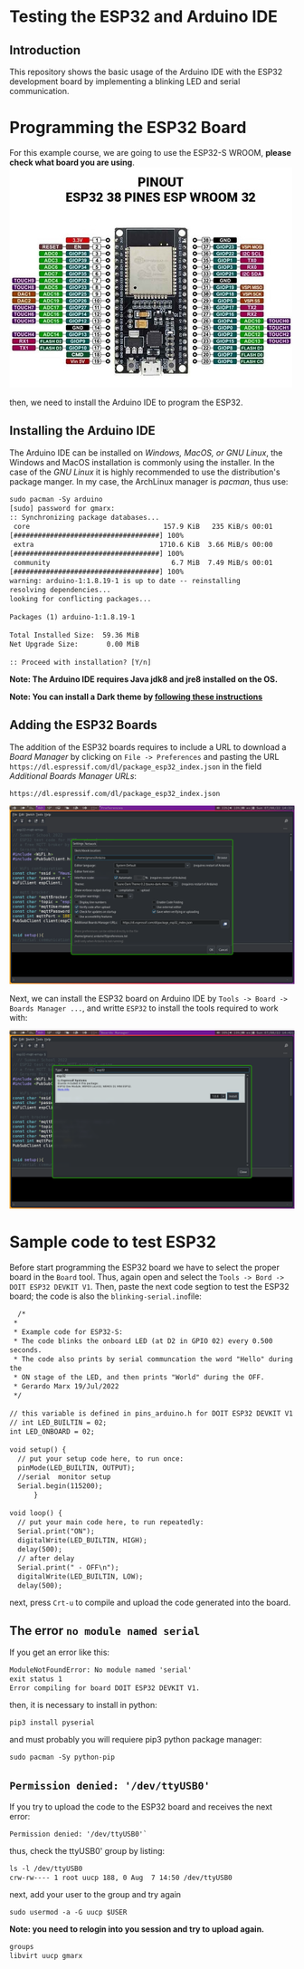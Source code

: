 # Testing the ESP32 and Arduino IDE
## Introduction
This repository shows the basic usage of the Arduino IDE with the ESP32 development board by implementing a blinking LED and serial communication.

# Programming the ESP32 Board
For this example course, we are going to use the ESP32-S WROOM, **please check what board you are using**.
![](./esp32swroom.jpg)

then, we need to install the Arduino IDE to program the ESP32.

## Installing the Arduino IDE

The Arduino IDE can be installed on *Windows, MacOS, or GNU Linux*, the Windows and MacOS installation is commonly using the installer. In the case of the *GNU Linux* it is highly recommended to use the distribution's package manger. In my case, the ArchLinux manager is *pacman*, thus use:

```
sudo pacman -Sy arduino
[sudo] password for gmarx:
:: Synchronizing package databases...
 core                                 157.9 KiB   235 KiB/s 00:01 [####################################] 100%
 extra                               1710.6 KiB  3.66 MiB/s 00:00 [####################################] 100%
 community                              6.7 MiB  7.49 MiB/s 00:01 [####################################] 100%
warning: arduino-1:1.8.19-1 is up to date -- reinstalling
resolving dependencies...
looking for conflicting packages...

Packages (1) arduino-1:1.8.19-1

Total Installed Size:  59.36 MiB
Net Upgrade Size:       0.00 MiB

:: Proceed with installation? [Y/n]
```

**Note: The Arduino IDE requires Java jdk8 and jre8 installed on the OS.**

**Note: You can install a Dark theme by [following these instructions]()**

## Adding the ESP32 Boards
The addition of the ESP32 boards requires to include a URL to download a *Board Manager* by clicking on `File -> Preferences` and pasting the URL `https://dl.espressif.com/dl/package_esp32_index.json` in the field *Additional Boards Manager URLs*:

```
https://dl.espressif.com/dl/package_esp32_index.json
```
![](./board.png)

Next, we can install the ESP32 board on Arduino IDE by `Tools -> Board -> Boards Manager ...`, and writte `ESP32` to install the tools required to work with:

![](./install-board.png)

# Sample code to test ESP32
Before start programming the ESP32 board we have to select the proper board in the `Board` tool. Thus, again open and select the `Tools -> Bord -> DOIT ESP32 DEVKIT V1`. Then, paste the next code segtion to test the ESP32 board; the code is also the `blinking-serial.ino`file:

```
  /*
 *
 * Example code for ESP32-S:
 * The code blinks the onboard LED (at D2 in GPIO 02) every 0.500 seconds.
 * The code also prints by serial communcation the word "Hello" during the
 * ON stage of the LED, and then prints "World" during the OFF.
 * Gerardo Marx 19/Jul/2022
 */

// this variable is defined in pins_arduino.h for DOIT ESP32 DEVKIT V1
// int LED_BUILTIN = 02;
int LED_ONBOARD = 02;

void setup() {
  // put your setup code here, to run once:
  pinMode(LED_BUILTIN, OUTPUT);
  //serial  monitor setup
  Serial.begin(115200);
      }

void loop() {
  // put your main code here, to run repeatedly:
  Serial.print("ON");
  digitalWrite(LED_BUILTIN, HIGH);
  delay(500);
  // after delay
  Serial.print(" - OFF\n");
  digitalWrite(LED_BUILTIN, LOW);
  delay(500);

```
next, press `Crt-u` to compile and upload the code generated into the board.

## The error `no module named serial`
If you get an error like this:
```
ModuleNotFoundError: No module named 'serial'
exit status 1
Error compiling for board DOIT ESP32 DEVKIT V1.
```

then, it is necessary to install in python:
```
pip3 install pyserial
```
and must probably you will requiere pip3 python package manager:
```
sudo pacman -Sy python-pip
```
## `Permission denied: '/dev/ttyUSB0'`
If you try to upload the code to the ESP32 board and receives the next error:

```
Permission denied: '/dev/ttyUSB0'`
```
thus, check the ttyUSB0' group by listing: 
```
ls -l /dev/ttyUSB0
crw-rw---- 1 root uucp 188, 0 Aug  7 14:50 /dev/ttyUSB0
```
next, add your user to the group and try again
```
sudo usermod -a -G uucp $USER
```
**Note: you need to relogin into you session and try to upload again.**

```
groups
libvirt uucp gmarx
```

